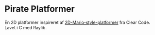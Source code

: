 # Pirate Platformer

En 2D platformer inspireret af [2D-Mario-style-platformer](https://github.com/clear-code-projects/2D-Mario-style-platformer) fra Clear Code. Lavet i C med Raylib. 



